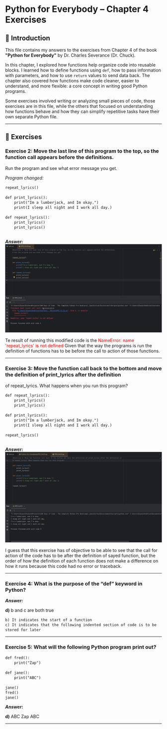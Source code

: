 # Python for Everybody – Chapter 4 Exercises

## 📘 Introduction

This file contains my answers to the exercises from Chapter 4 of the book  
**"Python for Everybody"** by Dr. Charles Severance (Dr. Chuck).

In this chapter, I explored how functions help organize code into reusable blocks. I learned how to define functions 
using `def`, how to pass information with parameters, and how to use `return` values to send data back. The chapter also 
covered how functions make code cleaner, easier to understand, and more flexible: a core concept in writing good Python programs.

Some exercises involved writing or analyzing small pieces of code, those exercises are in this file, while the others that 
focused on understanding how functions behave and how they can simplify repetitive tasks have their own separate Python file.

---

## 📝 Exercises

### **Exercise 2:** Move the last line of this program to the top, so the function call appears before the definitions. 
Run the program and see what error message you get.

*Program changed:*

``` 
repeat_lyrics() 

def print_lyrics():
    print("Im a lumberjack, and Im okay.")
    print(I sleep all night and I work all day.)
    
def repeat_lyrics():
    print_lyrics()
    print_lyrics()
    
 ```
***Answer:***
![Result of the exercise 2 in chapter 4](Images/CH4.E2.png)

Te result of running this modified code is the <span style="color: red">NameError: name  'repeat_lyrics' is not defined</span>
Given that the way the programs is run the definition of functions has to be before the call to action of those functions.

---

### **Exercise 3:** Move the function call back to the bottom and move the definition of print_lyrics after the definition 
of repeat_lyrics. What happens when you run this program?

``` 
def repeat_lyrics():
    print_lyrics()
    print_lyrics()
    
def print_lyrics():
    print("Im a lumberjack, and Im okay.")
    print(I sleep all night and I work all day.)
    
repeat_lyrics() 
    
 ```

***Answer:***
![Result of the exercise 2 in chapter 4](Images/CH4.E3.png)

I guess that this exercise has of objective to be able to see that the call for action of the code has to be 
after the definition of sayed function, but the order of how the definition of each function does not make a difference on how 
it runs because this code had no error or traceback.

---

### **Exercise 4:** What is the purpose of the “def” keyword in Python?

***Answer:***

**d)** b and c are both true

    b) It indicates the start of a function
    c) It indicates that the following indented section of code is to be stored for later

---

### **Exercise 5:** What will the following Python program print out?

```
def fred():
    print("Zap")
    
def jane():
    print("ABC")
    
jane()
fred()
jane()
```

***Answer:***

**d)** ABC Zap ABC

---

